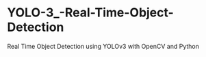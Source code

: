 # YOLO-3_-Real-Time-Object-Detection
Real Time Object Detection using YOLOv3 with OpenCV and Python
